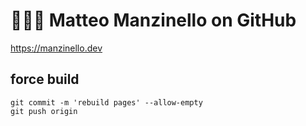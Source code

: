 # 👨🏻‍💻 Matteo Manzinello on GitHub

<https://manzinello.dev>

## force build

```
git commit -m 'rebuild pages' --allow-empty
git push origin
```
